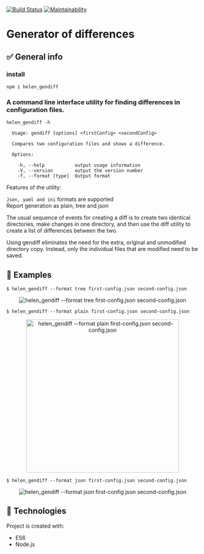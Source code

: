 [![Build Status](https://travis-ci.org/helenkyryliuk/difference-generator.svg?branch=master)](https://travis-ci.org/helenkyryliuk/difference-generator)
[![Maintainability](https://api.codeclimate.com/v1/badges/378e2c06293def1f9e55/maintainability)](https://codeclimate.com/github/helenkyryliuk/difference-generator/maintainability)

#  Generator of differences

## :white_check_mark: General info

### install

```npm i helen_gendiff```

### A command line interface utility for finding differences in configuration files.

```
helen_gendiff -h

  Usage: gendiff [options] <firstConfig> <secondConfig>

  Compares two configuration files and shows a difference.

  Options:

    -h, --help           output usage information
    -V, --version        output the version number
    -f, --format [type]  Output format
```


Features of the utility:

`Json, yaml and ini` formats are supported  
Report generation as plain, tree and json 

The usual sequence of events for creating a diff is to create two identical directories, make changes in one directory, and then use the diff utility to create a list of differences between the two. 

Using gendiff eliminates the need for the extra, original and unmodified directory copy. Instead, only the individual files that are modified need to be saved.

## :file_folder: Examples

`$ helen_gendiff --format tree first-config.json second-config.json`  

<p align="center">
  <img alt="helen_gendiff --format tree first-config.json second-config.json"  src="https://user-images.githubusercontent.com/29301041/55676531-21f9de00-592b-11e9-946d-75d613aae6f2.png">
</p>

`$ helen_gendiff --format plain first-config.json second-config.json`  

 <p align="center">
  <img alt="helen_gendiff --format plain first-config.json second-config.json" height="400"  src="https://user-images.githubusercontent.com/29301041/55676421-22917500-5929-11e9-87b6-a305cddb0b26.png">
</p>

`$ helen_gendiff --format json first-config.json second-config.json`  

<p align="center">
  <img alt="helen_gendiff --format json first-config.json second-config.json"  src="https://user-images.githubusercontent.com/29301041/55676465-ed395700-5929-11e9-9893-a7cb66504c7b.png">
</p>

## :hammer: Technologies

Project is created with:
* ES6
* Node.js
